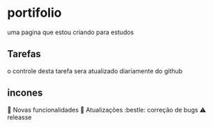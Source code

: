 # portifolio
uma pagina que estou criando para estudos

## Tarefas

o controle desta tarefa sera atualizado diariamente do github

## incones

:heartbeat: Novas funcionalidades
:heartbeat: Atualizações
:bestle: correção de bugs
:warning: releasse